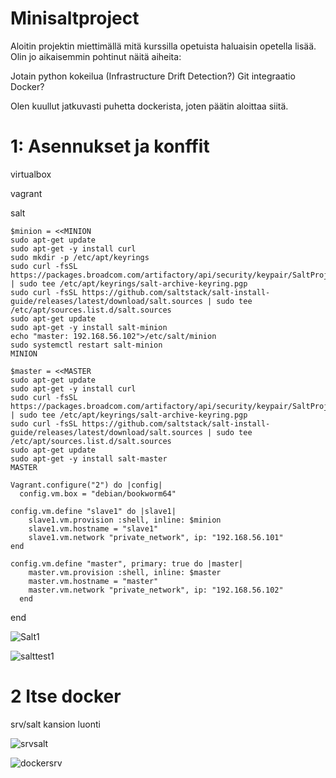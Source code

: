 # Minisaltproject

Aloitin projektin miettimällä mitä kurssilla opetuista haluaisin opetella lisää. Olin jo aikaisemmin pohtinut näitä aiheita:

Jotain python kokeilua (Infrastructure Drift Detection?)
Git integraatio
Docker?

Olen kuullut jatkuvasti puhetta dockerista, joten päätin aloittaa siitä.

# 1: Asennukset ja konffit

virtualbox

vagrant

salt

    $minion = <<MINION
    sudo apt-get update
    sudo apt-get -y install curl
    sudo mkdir -p /etc/apt/keyrings
    sudo curl -fsSL https://packages.broadcom.com/artifactory/api/security/keypair/SaltProjectKey/public | sudo tee /etc/apt/keyrings/salt-archive-keyring.pgp
    sudo curl -fsSL https://github.com/saltstack/salt-install-guide/releases/latest/download/salt.sources | sudo tee /etc/apt/sources.list.d/salt.sources
    sudo apt-get update
    sudo apt-get -y install salt-minion
    echo "master: 192.168.56.102">/etc/salt/minion
    sudo systemctl restart salt-minion
    MINION

    $master = <<MASTER
    sudo apt-get update
    sudo apt-get -y install curl
    sudo curl -fsSL https://packages.broadcom.com/artifactory/api/security/keypair/SaltProjectKey/public | sudo tee /etc/apt/keyrings/salt-archive-keyring.pgp
    sudo curl -fsSL https://github.com/saltstack/salt-install-guide/releases/latest/download/salt.sources | sudo tee /etc/apt/sources.list.d/salt.sources
    sudo apt-get update
    sudo apt-get -y install salt-master
    MASTER

    Vagrant.configure("2") do |config|
	  config.vm.box = "debian/bookworm64"

	config.vm.define "slave1" do |slave1|
	    slave1.vm.provision :shell, inline: $minion
		slave1.vm.hostname = "slave1"
		slave1.vm.network "private_network", ip: "192.168.56.101"
	end

	config.vm.define "master", primary: true do |master|
		master.vm.provision :shell, inline: $master
		master.vm.hostname = "master"
		master.vm.network "private_network", ip: "192.168.56.102"
	  end
	
  end



![Salt1](https://github.com/user-attachments/assets/3d64b520-b014-4c77-bfbd-1c6b6e356571)


![salttest1](https://github.com/user-attachments/assets/d415ee47-3a9b-4088-87f1-4ef803f084af)


# 2 Itse docker

srv/salt kansion luonti

![srvsalt](https://github.com/user-attachments/assets/2ce4a8c4-ac29-4bac-a176-362fcf461c79)

![dockersrv](https://github.com/user-attachments/assets/06e41597-b9e3-4ab8-bfd9-9c0fcba41330)




  




